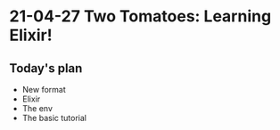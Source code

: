 # 21-04-27 Two Tomatoes: Learning Elixir!

## Today's plan
* New format
* Elixir
* The env
* The basic tutorial

